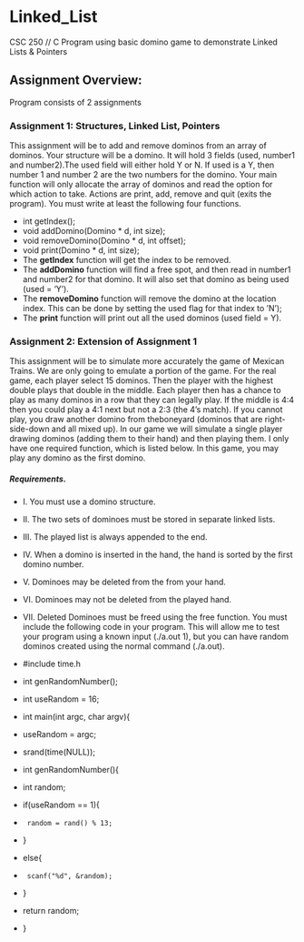 # Linked_List
CSC 250 // C Program using basic domino game to demonstrate Linked Lists &amp; Pointers

## Assignment Overview:
Program consists of 2 assignments

### Assignment 1: Structures, Linked List, Pointers
This assignment will be to add and remove dominos from an array of dominos. Your structure will be a domino. 
It will hold 3 fields (used, number1 and number2).The used field will either hold Y or N. If used is a Y, 
then number 1 and number 2 are the two numbers for the domino. Your main function will only allocate the array
of dominos and read the option for which action to take. Actions are print, add, remove and quit (exits the program).
You must write at least the following four functions.
* int getIndex();
* void addDomino(Domino * d, int size);
* void removeDomino(Domino * d, int offset);
* void print(Domino * d, int size);
* The **getIndex** function will get the index to be removed.
* The **addDomino** function will find a free spot, and then read in number1 and number2 for that domino. It will also set that domino as being used (used = ‘Y’).
* The **removeDomino** function will remove the domino at the location index. This can be done by setting the used flag for that index to ’N’);
* The **print** function will print out all the used dominos (used field = Y).

### Assignment 2: Extension of Assignment 1
This assignment will be to simulate more accurately the game of Mexican Trains. We are only going to emulate a portion of the
game. For the real game, each player select 15 dominos. Then the player with the highest double plays that double in the middle. Each player then has a chance to play as many dominos in a row that they can legally play. If the middle is 4:4 then you could play a 4:1 next but not a 2:3 (the 4’s match). If you cannot play, you draw another domino from theboneyard (dominos that are right-side-down and all mixed up).
In our game we will simulate a single player drawing dominos (adding them to their hand) and then playing them. I only have one required function, which is listed below. In this game, you may play any domino as the first domino.
##### Requirements.
* I. You must use a domino structure.
* II. The two sets of dominoes must be stored in separate linked lists.
* III. The played list is always appended to the end.
* IV. When a domino is inserted in the hand, the hand is sorted by the first domino number.
* V. Dominoes may be deleted from the from your hand.
* VI. Dominoes may not be deleted from the played hand.
* VII. Deleted Dominoes must be freed using the free function.
You must include the following code in your program. This will allow me to test your program using a known input (./a.out 1), but you can have random dominos created using the normal command (./a.out).
* #include time.h
* int genRandomNumber();
* int useRandom = 16;

* int main(int argc, char argv){
*   useRandom = argc;
*  srand(time(NULL));

* int genRandomNumber(){
*   int random;
*    if(useRandom == 1){
*      random = rand() % 13;
* }
*    else{
*      scanf("%d", &random);
* }
* return random;
* }

